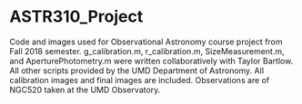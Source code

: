 # ASTR310_Project
Code and images used for Observational Astronomy course project from Fall 2018 semester. g_calibration.m, r_calibration.m, SizeMeasurement.m, and AperturePhotometry.m were written collaboratively with
Taylor Bartlow. All other scripts provided by the UMD Department of Astronomy. All calibration images and final images are included.
Observations are of NGC520 taken at the UMD Observatory.
